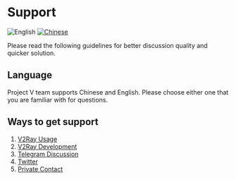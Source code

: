 # Support

![English](../resources/englishc.svg) [![Chinese](../resources/chinese.svg)](https://www.v2ray.com/chapter_00/help.html)

Please read the following guidelines for better discussion quality and quicker solution.

## Language

Project V team supports Chinese and English. Please choose either one that you are familiar with for questions.

## Ways to get support

1. [V2Ray Usage](https://github.com/v2ray/v2ray-core/issues)
1. [V2Ray Development](https://github.com/v2ray/planning)
1. [Telegram Discussion](tg.md)
1. [Twitter](https://twitter.com/projectv2ray)
1. [Private Contact](pgp.md)

